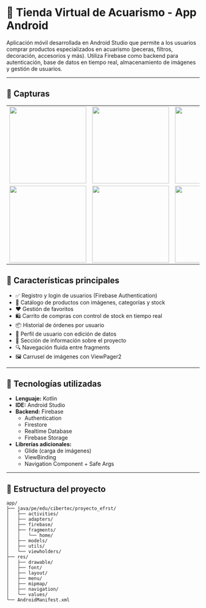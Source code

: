 # 🐠 Tienda Virtual de Acuarismo - App Android

Aplicación móvil desarrollada en Android Studio que permite a los usuarios comprar productos especializados en acuarismo (peceras, filtros, decoración, accesorios y más). Utiliza Firebase como backend para autenticación, base de datos en tiempo real, almacenamiento de imágenes y gestión de usuarios.

---

## 📱 Capturas

<table>
  <tr>
    <td><img src="https://firebasestorage.googleapis.com/v0/b/proyectoefrst.firebasestorage.app/o/Screenshot%2FScreenshot_inicio_sesion.png?alt=media&token=fad2993e-f360-4622-bcde-291cdda4af55" width="200"/></td>
    <td><img src="https://firebasestorage.googleapis.com/v0/b/proyectoefrst.firebasestorage.app/o/Screenshot%2FScreenshot_registro.png?alt=media&token=04f848af-f756-44ee-a0eb-6a9978ab352a" width="200"/></td>
    <td><img src="https://firebasestorage.googleapis.com/v0/b/proyectoefrst.firebasestorage.app/o/Screenshot%2FScreenshot_home.png?alt=media&token=3cc1ee43-6139-4081-a727-326309e9dfa8" width="200"/></td>
  </tr>
  <tr>
    <td><img src="https://firebasestorage.googleapis.com/v0/b/proyectoefrst.firebasestorage.app/o/Screenshot%2FScreenshot_detalle_producto.png?alt=media&token=c5877785-c41a-4187-9947-69228b19d8fe" width="200"/></td>
    <td><img src="https://firebasestorage.googleapis.com/v0/b/proyectoefrst.firebasestorage.app/o/Screenshot%2FScreenshot_carrito.png?alt=media&token=6eec713a-7c4e-49f9-a9e1-0bd22fca38d9" width="200"/></td>
    <td><img src="https://firebasestorage.googleapis.com/v0/b/proyectoefrst.firebasestorage.app/o/Screenshot%2FScreenshot_perfil.png?alt=media&token=af863cfe-2746-4f16-93ea-05646fb8cce1" width="200"/></td>
  </tr>
</table>

## 🚀 Características principales

- ✅ Registro y login de usuarios (Firebase Authentication)
- 🛒 Catálogo de productos con imágenes, categorías y stock
- ❤️ Gestión de favoritos
- 🛍 Carrito de compras con control de stock en tiempo real
- 📦 Historial de órdenes por usuario
- 👤 Perfil de usuario con edición de datos
- 🧾 Sección de información sobre el proyecto
- 🔍 Navegación fluida entre fragments
- 🖼 Carrusel de imágenes con ViewPager2

---

## 🔧 Tecnologías utilizadas

- **Lenguaje:** Kotlin
- **IDE:** Android Studio
- **Backend:** Firebase
  - Authentication
  - Firestore
  - Realtime Database
  - Firebase Storage
- **Librerías adicionales:**
  - Glide (carga de imágenes)
  - ViewBinding
  - Navigation Component + Safe Args

---

## 🧪 Estructura del proyecto

```text
app/
├── java/pe/edu/cibertec/proyecto_efrst/
│   ├── activities/
│   ├── adapters/
│   ├── firebase/
│   ├── fragments/
│   │   └── home/
│   ├── models/
│   ├── utils/
│   └── viewholders/
├── res/
│   ├── drawable/
│   ├── font/
│   ├── layout/
│   ├── menu/
│   ├── mipmap/
│   ├── navigation/
│   └── values/
└── AndroidManifest.xml

